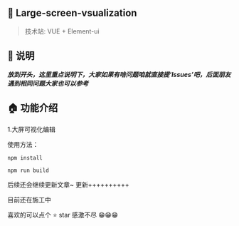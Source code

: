 ## 💌 Large-screen-vsualization

> 技术站: VUE + Element-ui

## 📢 说明

***放到开头，这里重点说明下，大家如果有啥问题咱就直接提‘Issues’吧，后面朋友遇到相同问题大家也可以参考***

## 🏠 功能介绍
1.大屏可视化编辑

使用方法：
```
npm install 
```
```
npm run build
```

后续还会继续更新文章~ 更新++++++++++

目前还在施工中 

喜欢的可以点个 ⭐ star 感激不尽 😁😁😁






